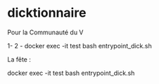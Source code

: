 # dicktionnaire


Pour la Communauté du V

1- 
2 - docker exec -it test bash entrypoint_dick.sh

La fête :

docker exec -it test bash entrypoint_dick.sh
